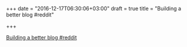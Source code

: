 +++
date = "2016-12-17T06:30:06+03:00"
draft = true
title = "Building a better blog  #reddit"

+++

<p><a href="https://t.co/2yQqykpk3r">Building a better blog  #reddit</a></p>
